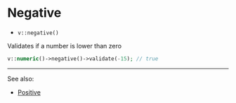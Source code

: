 # Negative

- `v::negative()`

Validates if a number is lower than zero

```php
v::numeric()->negative()->validate(-15); // true
```

***
See also:

  * [Positive](Positive.md)
